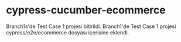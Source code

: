 # cypress-cucumber-ecommerce
Branch1s'de Test Case 1 projesi bitirildi.
Branch1'de Test Case 1 projesi cypress/e2e/ecommerce dosyası içerisine eklendi.
